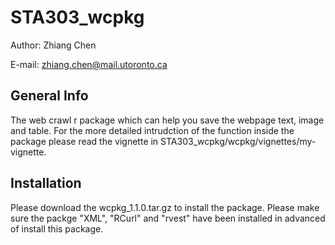 # STA303_wcpkg
Author: Zhiang Chen

E-mail: zhiang.chen@mail.utoronto.ca

## General Info
The web crawl r package which can help you save the webpage text, image and table. For the more detailed intrudction of the function inside the package please read the vignette in STA303_wcpkg/wcpkg/vignettes/my-vignette.

## Installation
Please download the wcpkg_1.1.0.tar.gz to install the package. Please make sure the packge "XML", "RCurl" and "rvest" have been installed in advanced of install this package.





